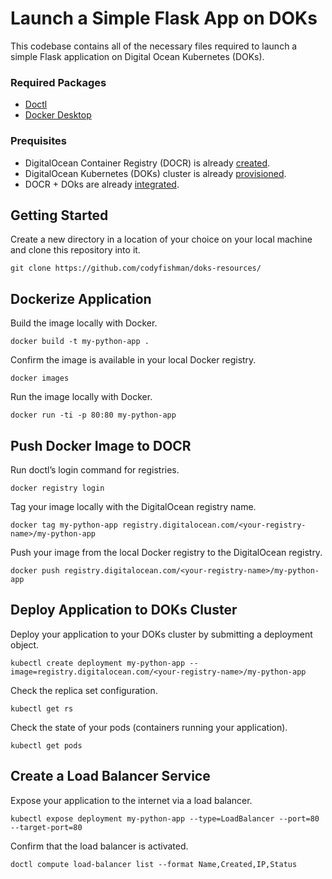 # Launch a Simple Flask App on DOKs
This codebase contains all of the necessary files required to launch a simple Flask application on Digital Ocean Kubernetes (DOKs). 

### Required Packages
* [Doctl](https://docs.digitalocean.com/reference/doctl/how-to/install/)
* [Docker Desktop](https://www.docker.com/get-started/)

### Prequisites
* DigitalOcean Container Registry (DOCR) is already [created](https://www.digitalocean.com/community/developer-center/how-to-set-up-digitalocean-container-registry).
* DigitalOcean Kubernetes (DOKs) cluster is already [provisioned](https://docs.digitalocean.com/products/kubernetes/getting-started/quickstart/).
* DOCR + DOks are already [integrated](https://docs.digitalocean.com/products/kubernetes/how-to/integrate-with-docr/).

## Getting Started
Create a new directory in a location of your choice on your local machine and clone this repository into it. 
```
git clone https://github.com/codyfishman/doks-resources/
```
## Dockerize Application
Build the image locally with Docker. 
```
docker build -t my-python-app .
```
Confirm the image is available in your local Docker registry. 
```
docker images
```
Run the image locally with Docker.
```
docker run -ti -p 80:80 my-python-app
```
## Push Docker Image to DOCR
Run doctl’s login command for registries. 
```
docker registry login
```
Tag your image locally with the DigitalOcean registry name. 
```
docker tag my-python-app registry.digitalocean.com/<your-registry-name>/my-python-app
```
Push your image from the local Docker registry to the DigitalOcean registry.
```
docker push registry.digitalocean.com/<your-registry-name>/my-python-app
```
## Deploy Application to DOKs Cluster
Deploy your application to your DOKs cluster by submitting a deployment object.
```
kubectl create deployment my-python-app --image=registry.digitalocean.com/<your-registry-name>/my-python-app
```
Check the replica set configuration. 
```
kubectl get rs
```
Check the state of your pods (containers running your application).
```
kubectl get pods
```
## Create a Load Balancer Service
Expose your application to the internet via a load balancer.
```
kubectl expose deployment my-python-app --type=LoadBalancer --port=80 --target-port=80
```
Confirm that the load balancer is activated. 
```
doctl compute load-balancer list --format Name,Created,IP,Status
```

